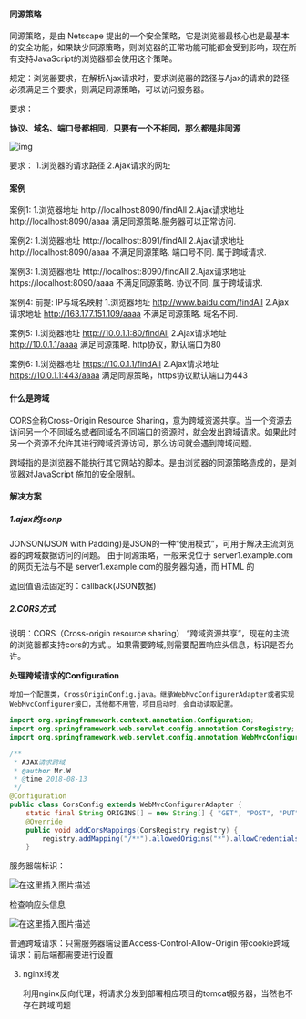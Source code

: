 #### 同源策略

同源策略，是由 Netscape 提出的一个安全策略，它是浏览器最核心也是最基本的安全功能，如果缺少同源策略，则浏览器的正常功能可能都会受到影响，现在所有支持JavaScript的浏览器都会使用这个策略。

规定：浏览器要求，在解析Ajax请求时，要求浏览器的路径与Ajax的请求的路径必须满足三个要求，则满足同源策略，可以访问服务器。

要求：

**协议、域名、端口号都相同，只要有一个不相同，那么都是非同源**

![img](https://img-blog.csdnimg.cn/72ff99c318e24513b3bd9e6ffdc56e6d.png?x-oss-process=image/watermark,type_ZHJvaWRzYW5zZmFsbGJhY2s,shadow_50,text_Q1NETiBA5YeJ5pyI5ruh5aSpOTU=,size_17,color_FFFFFF,t_70,g_se,x_16)

要求：
1.浏览器的请求路径
2.Ajax请求的网址

#### 案例

案例1:
1.浏览器地址 http://localhost:8090/findAll
2.Ajax请求地址 http://localhost:8090/aaaa
满足同源策略.服务器可以正常访问.

案例2:
1.浏览器地址 http://localhost:8091/findAll
2.Ajax请求地址 http://localhost:8090/aaaa
不满足同源策略. 端口号不同. 属于跨域请求.

案例3:
1.浏览器地址 http://localhost:8090/findAll
2.Ajax请求地址 https://localhost:8090/aaaa
不满足同源策略. 协议不同. 属于跨域请求.

案例4:
前提: IP与域名映射
1.浏览器地址 http://www.baidu.com/findAll
2.Ajax请求地址 http://163.177.151.109/aaaa
不满足同源策略. 域名不同.

案例5:
1.浏览器地址 http://10.0.1.1:80/findAll
2.Ajax请求地址 http://10.0.1.1/aaaa
满足同源策略. http协议，默认端口为80

案例6:
1.浏览器地址 https://10.0.1.1/findAll
2.Ajax请求地址 https://10.0.1.1:443/aaaa
满足同源策略，https协议默认端口为443

#### 什么是跨域

CORS全称Cross-Origin Resource Sharing，意为跨域资源共享。当一个资源去访问另一个不同域名或者同域名不同端口的资源时，就会发出跨域请求。如果此时另一个资源不允许其进行跨域资源访问，那么访问就会遇到跨域问题。

跨域指的是浏览器不能执行其它网站的脚本。是由浏览器的同源策略造成的，是浏览器对JavaScript 施加的安全限制。

#### 解决方案

##### 1.ajax的jsonp

JONSON(JSON with Padding)是JSON的一种“使用模式”，可用于解决主流浏览器的跨域数据访问的问题。 由于同源策略，一般来说位于 server1.example.com 的网页无法与不是 server1.example.com的服务器沟通，而 HTML 的<script> 元素是一个例外。利用 <script> 元素的这个开放策略，网页可以得到从其他来源动态产生的 JSON 资料，而这种使用模式就是所谓的 JSONP。用 JSONP 抓到的资料并不是 JSON，而是任意的JavaScript，用 JavaScript 直译器执行而不是用 JSON 解析器解析。

核心用法
利用<script src="远程服务网址></script>

返回值语法固定的：callback(JSON数据)

##### 2.CORS方式

说明：CORS（Cross-origin resource sharing） “跨域资源共享”，现在的主流的浏览器都支持cors的方式.。如果需要跨域,则需要配置响应头信息，标识是否允许。

**处理跨域请求的Configuration**

~~~text
增加一个配置类，CrossOriginConfig.java。继承WebMvcConfigurerAdapter或者实现WebMvcConfigurer接口，其他都不用管，项目启动时，会自动读取配置。

~~~

~~~java
import org.springframework.context.annotation.Configuration;
import org.springframework.web.servlet.config.annotation.CorsRegistry;
import org.springframework.web.servlet.config.annotation.WebMvcConfigurerAdapter;

/**
 * AJAX请求跨域
 * @author Mr.W
 * @time 2018-08-13
 */
@Configuration
public class CorsConfig extends WebMvcConfigurerAdapter {
    static final String ORIGINS[] = new String[] { "GET", "POST", "PUT", "DELETE" };
    @Override
    public void addCorsMappings(CorsRegistry registry) {
        registry.addMapping("/**").allowedOrigins("*").allowCredentials(true).allowedMethods(ORIGINS).maxAge(3600);
    }
~~~





服务器端标识：

![在这里插入图片描述](https://img-blog.csdnimg.cn/ca927b104a8b43cab7a798cafd232c99.png)

检查响应头信息

![在这里插入图片描述](https://img-blog.csdnimg.cn/f20f2b401c584d11adcccb491f5349ff.png)

普通跨域请求：只需服务器端设置Access-Control-Allow-Origin
带cookie跨域请求：前后端都需要进行设置





3. nginx转发

   利用nginx反向代理，将请求分发到部署相应项目的tomcat服务器，当然也不存在跨域问题